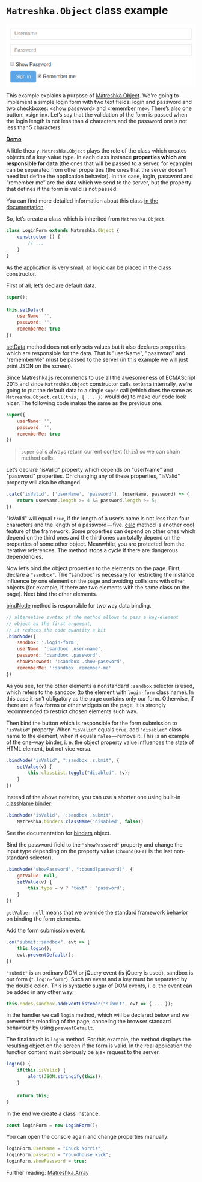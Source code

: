 # ``Matreshka.Object`` class example

![](assets/login-form-screenshot.png)

This example explains a purpose of [Matreshka.Object](https://matreshka.io/#!Matreshka.Object). We're going to implement a simple login form with two text fields: login and password and two checkboxes: «show password» and «remember me». There’s also one button: «sign in». Let’s say that the validation of the form is passed when the login length is not less than 4 characters and the password one is not less than 5 characters.

[**Demo**](https://matreshkajs.github.io/examples-and-tutorials/matreshka-object/)

A little theory: ``Matreshka.Object`` plays the role of the class which creates objects of a key-value type. In each class instance **properties which are responsible for data** (the ones that will be passed to a server, for example) can be separated from other properties (the ones that the server doesn’t need but define the application behavior). In this case, login, password and “remember me” are the data which we send to the server, but the property that defines if the form is valid is not passed.

You can find more detailed information about this class [in the documentation](https://matreshka.io/#!Matreshka.Object).

So, let’s create a class which is inherited from ``Matreshka.Object``.

```js
class LoginForm extends Matreshka.Object {
    constructor () {
        // ...
    }
}
```

As the application is very small, all logic can be placed in the class constructor.

First of all, let’s declare default data.

```js
super();

this.setData({
    userName: '',
    password: '',
    rememberMe: true
})
```

[setData](https://matreshka.io/#!Matreshka.Object-setData) method does not only sets values but it also declares properties which are responsible for the data. That is "userName", "password" and "rememberMe" must be passed to the server (in this example we will just print JSON on the screen).

Since Matreshka.js recommends to use all the awesomeness of ECMAScript 2015 and since ``Matreshka.Object`` constructor calls ``setData`` internally, we're going to put the default data to a single ``super`` call (which does the same as ``Matreshka.Object.call(this, { ... })`` would do) to make our code look nicer. The following code makes the same as the previous one.

```js
super({
    userName: '',
    password: '',
    rememberMe: true
})
```

> ``super`` calls always return current context (``this``) so we can chain method calls.

Let’s declare "isValid" property which depends on "userName" and "password" properties. On changing any of these properties, "isValid" property will also be changed.

```js
.calc('isValid', ['userName', 'password'], (userName, password) => {
    return userName.length >= 4 && password.length >= 5;
})
```

"isValid" will equal ``true``, if the length of a user’s name is not less than four characters and the length of a password — five. [calc](https://matreshka.io/#!Matreshka-calc) method is another cool feature of the framework. Some properties can depend on other ones which depend on the third ones and the third ones can totally depend on the properties of some other object. Meanwhile, you are protected from the iterative references. The method stops a cycle if there are dangerous dependencies.

Now let’s bind the object properties to the elements on the page. First, declare a ``"sandbox"``. The “sandbox” is necessary for restricting the instance influence by one element on the page and avoiding collisions with other objects (for example, if there are two elements with the same class on the page). Next bind the other elements.

[bindNode](https://matreshka.io/#!Matreshka-bindNode) method is responsible for two way data binding.

```js
// alternative syntax of the method allows to pass a key-element
// object as the first argument,
// it reduces the code quantity a bit
.bindNode({
    sandbox: '.login-form',
    userName: ':sandbox .user-name',
    password: ':sandbox .password',
    showPassword: ':sandbox .show-password',
    rememberMe: ':sandbox .remember-me'
})
```

As you see, for the other elements a nonstandard ``:sandbox`` selector is used, which refers to the sandbox (to the element with ``login-form`` class name). In this case it isn’t obligatory as the page contains only our form. Otherwise, if there are a few forms or other widgets on the page, it is strongly recommended to restrict chosen elements such way.

Then bind the button which is responsible for the form submission to ``"isValid"`` property. When ``"isValid"`` equals ``true``, add ``"disabled"`` class name to the element, when it equals ``false`` — remove it. This is an example of the one-way binder, i. e. the object property value influences the state of HTML element, but not vice versa.

```js
.bindNode("isValid", ":sandbox .submit", {
    setValue(v) {
        this.classList.toggle("disabled", !v);
    }
})
```

Instead of the above notation, you can use a shorter one using built-in [className binder](https://matreshka.io/#!Matreshka.binders.className):

```js
.bindNode('isValid', ':sandbox .submit',
    Matreshka.binders.className('disabled', false))
```

See the documentation for [binders](https://matreshka.io/#!Matreshka.binders) object.

Bind the password field to the ``"showPassword"`` property and change the input type depending on the property value (``:bound(KEY)`` is the last non-standard selector).

```js
.bindNode("showPassword", ":bound(password)", {
    getValue: null,
    setValue(v) {
        this.type = v ? "text" : "password";
    }
})
```

``getValue: null`` means that we override the standard framework behavior on binding the form elements.

Add the form submission event.

```js
.on("submit::sandbox", evt => {
    this.login();
    evt.preventDefault();
})
```

``"submit"`` is an ordinary DOM or jQuery event (is jQuery is used), sandbox is our form (``".login-form"``). Such an event and a key must be separated by the double colon. This is syntactic sugar of DOM events, i. e. the event can be added in any other way:

```js
this.nodes.sandbox.addEventListener("submit", evt => { ... });
```

In the handler we call ``login`` method, which will be declared below and we prevent the reloading of the page, canceling the browser standard behaviour by using ``preventDefault``.

The final touch is ``login`` method. For this example, the method displays the resulting object on the screen if the form is valid. In the real application the function content must obviously be ajax request to the server.

```js
login() {
    if(this.isValid) {
        alert(JSON.stringify(this));
    }

    return this;
}
```

In the end we create a class instance.

```js
const loginForm = new LoginForm();
```

You can open the console again and change properties manually:

```js
loginForm.userName = "Chuck Norris";
loginForm.password = "roundhouse_kick";
loginForm.showPassword = true;
```

Further reading: [Matreshka.Array](https://github.com/matreshkajs/examples/tree/master/matreshka-array)
